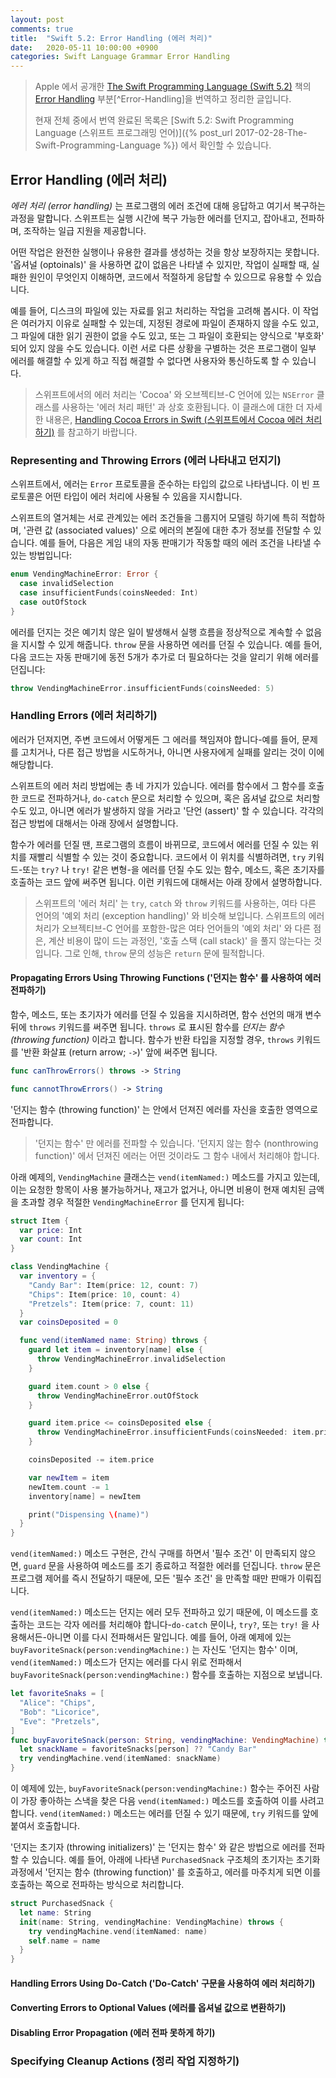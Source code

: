 ```yaml
---
layout: post
comments: true
title:  "Swift 5.2: Error Handling (에러 처리)"
date:   2020-05-11 10:00:00 +0900
categories: Swift Language Grammar Error Handling
---
```


> Apple 에서 공개한 [The Swift Programming Language (Swift 5.2)](https://docs.swift.org/swift-book/) 책의 [Error Handling](https://docs.swift.org/swift-book/LanguageGuide/ErrorHandling.html) 부분[^Error-Handling]을 번역하고 정리한 글입니다.
>
> 현재 전체 중에서 번역 완료된 목록은 [Swift 5.2: Swift Programming Language (스위프트 프로그래밍 언어)]({% post_url 2017-02-28-The-Swift-Programming-Language %}) 에서 확인할 수 있습니다.

## Error Handling (에러 처리)

_에러 처리 (error handling)_ 는 프로그램의 에러 조건에 대해 응답하고 여기서 복구하는 과정을 말합니다. 스위프트는 실행 시간에 복구 가능한 에러를 던지고, 잡아내고, 전파하며, 조작하는 일급 지원을 제공합니다.

어떤 작업은 완전한 실행이나 유용한 결과를 생성하는 것을 항상 보장하지는 못합니다. '옵셔널 (optoinals)' 을 사용하면 값이 없음은 나타낼 수 있지만, 작업이 실패할 때, 실패한 원인이 무엇인지 이해하면, 코드에서 적절하게 응답할 수 있으므로 유용할 수 있습니다.

예를 들어, 디스크의 파일에 있는 자료를 읽고 처리하는 작업을 고려해 봅시다. 이 작업은 여러가지 이유로 실패할 수 있는데, 지정된 경로에 파일이 존재하지 않을 수도 있고, 그 파일에 대한 읽기 권한이 없을 수도 있고, 또는 그 파일이 호환되는 양식으로 '부호화' 되어 있지 않을 수도 있습니다. 이런 서로 다른 상황을 구별하는 것은 프로그램이 일부 에러를 해결할 수 있게 하고 직접 해결할 수 없다면 사용자와 통신하도록 할 수 있습니다.

> 스위프트에서의 에러 처리는 'Cocoa' 와 오브젝티브-C 언어에 있는 `NSError` 클래스를 사용하는 '에러 처리 패턴' 과 상호 호환됩니다. 이 클래스에 대한 더 자세한 내용은, [Handling Cocoa Errors in Swift (스위프트에서 Cocoa 에러 처리하기)](https://developer.apple.com/documentation/swift/cocoa_design_patterns/handling_cocoa_errors_in_swift) 를 참고하기 바랍니다.

### Representing and Throwing Errors (에러 나타내고 던지기)

스위프트에서, 에러는 `Error` 프로토콜을 준수하는 타입의 값으로 나타냅니다. 이 빈 프로토콜은 어떤 타입이 에러 처리에 사용될 수 있음을 지시합니다.

스위프트의 열거체는 서로 관계있는 에러 조건들을 그룹지어 모델링 하기에 특히 적합하며, '관련 값 (associated values)' 으로 에러의 본질에 대한 추가 정보를 전달할 수 있습니다. 예를 들어, 다음은 게임 내의 자동 판매기가 작동할 때의 에러 조건을 나타낼 수 있는 방법입니다:

```swift
enum VendingMachineError: Error {
  case invalidSelection
  case insufficientFunds(coinsNeeded: Int)
  case outOfStock
}
```

에러를 던지는 것은 예기치 않은 일이 발생해서 실행 흐름을 정상적으로 계속할 수 없음을 지시할 수 있게 해줍니다. `throw` 문을 사용하면 에러를 던질 수 있습니다. 예를 들어, 다음 코드는 자동 판매기에 동전 5개가 추가로 더 필요하다는 것을 알리기 위해 에러를 던집니다:

```swift
throw VendingMachineError.insufficientFunds(coinsNeeded: 5)
```

### Handling Errors (에러 처리하기)

에러가 던져지면, 주변 코드에서 어떻게든 그 에러를 책임져야 합니다-예를 들어, 문제를 고치거나, 다른 접근 방법을 시도하거나, 아니면 사용자에게 실패를 알리는 것이 이에 해당합니다.

스위프트의 에러 처리 방법에는 총 네 가지가 있습니다. 에러를 함수에서 그 함수를 호출한 코드로 전파하거나, `do-catch` 문으로 처리할 수 있으며, 혹은 옵셔널 값으로 처리할 수도 있고, 아니면 에러가 발생하지 않을 거라고 '단언 (assert)' 할 수 있습니다. 각각의 접근 방법에 대해서는 아래 장에서 설명합니다.

함수가 에러를 던질 땐, 프로그램의 흐름이 바뀌므로, 코드에서 에러를 던질 수 있는 위치를 재빨리 식별할 수 있는 것이 중요합니다. 코드에서 이 위치를 식별하려면, `try` 키워드-또는 `try?` 나 `try!` 같은 변형-을 에러를 던질 수도 있는 함수, 메소드, 혹은 초기자를 호출하는 코드 앞에 써주면 됩니다. 이런 키워드에 대해서는 아래 장에서 설명하합니다.

> 스위프트의 '에러 처리' 는 `try`, `catch` 와 `throw` 키워드를 사용하는, 여타 다른 언어의 '예외 처리 (exception handling)' 와 비슷해 보입니다. 스위프트의 에러 처리가 오브젝티브-C 언어를 포함한-많은 여타 언어들의 '예외 처리' 와 다른 점은, 계산 비용이 많이 드는 과정인, '호출 스택 (call stack)' 을 풀지 않는다는 것입니다. 그로 인해, `throw` 문의 성능은 `return` 문에 필적합니다.

#### Propagating Errors Using Throwing Functions ('던지는 함수' 를 사용하여 에러 전파하기)

함수, 메소드, 또는 초기자가 에러를 던질 수 있음을 지시하려면, 함수 선언의 매개 변수 뒤에 `throws` 키워드를 써주면 됩니다. `throws` 로 표시된 함수를 _던지는 함수 (throwing function)_ 이라고 합니다. 함수가 반환 타입을 지정할 경우, `throws` 키워드를 '반환 화살표 (return arrow; `->`)' 앞에 써주면 됩니다.

```swift
func canThrowErrors() throws -> String

func cannotThrowErrors() -> String
```

'던지는 함수 (throwing function)' 는 안에서 던져진 에러를 자신을 호출한 영역으로 전파합니다.

> '던지는 함수' 만 에러를 전파할 수 있습니다. '던지지 않는 함수 (nonthrowing function)' 에서 던져진 에러는 어떤 것이라도 그 함수 내에서 처리해야 합니다.

아래 예제의, `VendingMachine` 클래스는 `vend(itemNamed:)` 메소드를 가지고 있는데, 이는 요청한 항목이 사용 불가능하거나, 재고가 없거나, 아니면 비용이 현재 예치된 금액을 초과할 경우 적절한 `VendingMachineError` 를 던지게 됩니다:

```swift
struct Item {
  var price: Int
  var count: Int
}

class VendingMachine {
  var inventory = {
    "Candy Bar": Item(price: 12, count: 7)
    "Chips": Item(price: 10, count: 4)
    "Pretzels": Item(price: 7, count: 11)
  }
  var coinsDeposited = 0

  func vend(itemNamed name: String) throws {
    guard let item = inventory[name] else {
      throw VendingMachineError.invalidSelection
    }

    guard item.count > 0 else {
      throw VendingMachineError.outOfStock
    }

    guard item.price <= coinsDeposited else {
      throw VendingMachineError.insufficientFunds(coinsNeeded: item.price - coinsDeposited)
    }

    coinsDeposited -= item.price

    var newItem = item
    newItem.count -= 1
    inventory[name] = newItem

    print("Dispensing \(name)")
  }
}
```

`vend(itemNamed:)` 메소드 구현은, 간식 구매를 하면서 '필수 조건' 이 만족되지 않으면, `guard` 문을 사용하여 메소드를 조기 종료하고 적절한 에러를 던집니다. `throw` 문은 프로그램 제어를 즉시 전달하기 때문에, 모든 '필수 조건' 을 만족할 때만 판매가 이뤄집니다.

`vend(itemNamed:)` 메소드는 던지는 에러 모두 전파하고 있기 때문에, 이 메소드를 호출하는 코드는 각자 에러를 처리해야 합니다-`do-catch` 문이나, `try?`, 또는 `try!` 을 사용해서든-아니면 이를 다시 전파해서든 말입니다. 예를 들어, 아래 예제에 있는 `buyFavoriteSnack(person:vendingMachine:)` 는 자신도 '던지는 함수' 이며, `vend(itemNamed:)` 메소드가 던지는 에러를 다시 위로 전파해서 `buyFavoriteSnack(person:vendingMachine:)` 함수를 호출하는 지점으로 보냅니다.

```swift
let favoriteSnaks = [
  "Alice": "Chips",
  "Bob": "Licorice",
  "Eve": "Pretzels",
]
func buyFavoriteSnack(person: String, vendingMachine: VendingMachine) throws {
  let snackName = favoriteSnacks[person] ?? "Candy Bar"
  try vendingMachine.vend(itemNamed: snackName)
}
```

이 예제에 있는, `buyFavoriteSnack(person:vendingMachine:)` 함수는 주어진 사람이 가장 좋아하는 스낵을 찾은 다음 `vend(itemNamed:)` 메소드를 호출하여 이를 사려고 합니다. `vend(itemNamed:)` 메소드는 에러를 던질 수 있기 때문에, `try` 키워드를 앞에 붙여서 호출합니다.

'던지는 초기자 (throwing initializers)' 는 '던지는 함수' 와 같은 방법으로 에러를 전파할 수 있습니다. 예를 들어, 아래에 나타낸 `PurchasedSnack` 구조체의 초기자는 초기화 과정에서 '던지는 함수 (throwing function)' 를 호출하고, 에러를 마주치게 되면 이를 호출하는 쪽으로 전파하는 방식으로 처리합니다.

```swift
struct PurchasedSnack {
  let name: String
  init(name: String, vendingMachine: VendingMachine) throws {
    try vendingMachine.vend(itemNamed: name)
    self.name = name
  }
}
```

#### Handling Errors Using Do-Catch ('Do-Catch' 구문을 사용하여 에러 처리하기)

#### Converting Errors to Optional Values (에러를 옵셔널 값으로 변환하기)

#### Disabling Error Propagation (에러 전파 못하게 하기)

### Specifying Cleanup Actions (정리 작업 지정하기)
